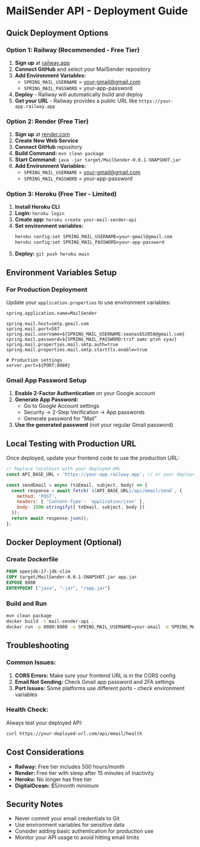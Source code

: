 # MailSender API - Deployment Guide

## Quick Deployment Options

### Option 1: Railway (Recommended - Free Tier)
1. **Sign up** at [railway.app](https://railway.app)
2. **Connect GitHub** and select your MailSender repository
3. **Add Environment Variables:**
   - `SPRING_MAIL_USERNAME` = your-gmail@gmail.com
   - `SPRING_MAIL_PASSWORD` = your-app-password
4. **Deploy** - Railway will automatically build and deploy
5. **Get your URL** - Railway provides a public URL like `https://your-app.railway.app`

### Option 2: Render (Free Tier)
1. **Sign up** at [render.com](https://render.com)
2. **Create New Web Service**
3. **Connect GitHub** repository
4. **Build Command:** `mvn clean package`
5. **Start Command:** `java -jar target/MailSender-0.0.1-SNAPSHOT.jar`
6. **Add Environment Variables:**
   - `SPRING_MAIL_USERNAME` = your-gmail@gmail.com
   - `SPRING_MAIL_PASSWORD` = your-app-password

### Option 3: Heroku (Free Tier - Limited)
1. **Install Heroku CLI**
2. **Login:** `heroku login`
3. **Create app:** `heroku create your-mail-sender-api`
4. **Set environment variables:**
   ```bash
   heroku config:set SPRING_MAIL_USERNAME=your-gmail@gmail.com
   heroku config:set SPRING_MAIL_PASSWORD=your-app-password
   ```
5. **Deploy:** `git push heroku main`

## Environment Variables Setup

### For Production Deployment
Update your `application.properties` to use environment variables:

```properties
spring.application.name=MailSender

spring.mail.host=smtp.gmail.com
spring.mail.port=587
spring.mail.username=${SPRING_MAIL_USERNAME:seanasb52058@gmail.com}
spring.mail.password=${SPRING_MAIL_PASSWORD:trzf swmc ptxh syav}
spring.mail.properties.mail.smtp.auth=true
spring.mail.properties.mail.smtp.starttls.enable=true

# Production settings
server.port=${PORT:8080}
```

### Gmail App Password Setup
1. **Enable 2-Factor Authentication** on your Google account
2. **Generate App Password:**
   - Go to Google Account settings
   - Security → 2-Step Verification → App passwords
   - Generate password for "Mail"
3. **Use the generated password** (not your regular Gmail password)

## Local Testing with Production URL

Once deployed, update your frontend code to use the production URL:

```javascript
// Replace localhost with your deployed URL
const API_BASE_URL = 'https://your-app.railway.app'; // or your deployed URL

const sendEmail = async (toEmail, subject, body) => {
  const response = await fetch(`${API_BASE_URL}/api/email/send`, {
    method: 'POST',
    headers: { 'Content-Type': 'application/json' },
    body: JSON.stringify({ toEmail, subject, body })
  });
  return await response.json();
};
```

## Docker Deployment (Optional)

### Create Dockerfile
```dockerfile
FROM openjdk:17-jdk-slim
COPY target/MailSender-0.0.1-SNAPSHOT.jar app.jar
EXPOSE 8080
ENTRYPOINT ["java", "-jar", "/app.jar"]
```

### Build and Run
```bash
mvn clean package
docker build -t mail-sender-api .
docker run -p 8080:8080 -e SPRING_MAIL_USERNAME=your-email -e SPRING_MAIL_PASSWORD=your-password mail-sender-api
```

## Troubleshooting

### Common Issues:
1. **CORS Errors:** Make sure your frontend URL is in the CORS config
2. **Email Not Sending:** Check Gmail app password and 2FA settings
3. **Port Issues:** Some platforms use different ports - check environment variables

### Health Check:
Always test your deployed API:
```bash
curl https://your-deployed-url.com/api/email/health
```

## Cost Considerations
- **Railway:** Free tier includes 500 hours/month
- **Render:** Free tier with sleep after 15 minutes of inactivity
- **Heroku:** No longer has free tier
- **DigitalOcean:** $5/month minimum

## Security Notes
- Never commit your email credentials to Git
- Use environment variables for sensitive data
- Consider adding basic authentication for production use
- Monitor your API usage to avoid hitting email limits
